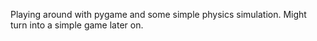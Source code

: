 Playing around with pygame and some simple physics simulation. Might turn into a simple game later on.
